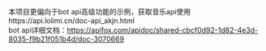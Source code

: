 本项目更偏向于bot api高级功能的示例，获取音乐api使用https://api.lolimi.cn/doc-api_akjn.html  
bot api详细文档：https://apifox.com/apidoc/shared-cbcf0d92-1d82-4e3d-8035-f9b21f051b4d/doc-3070669
